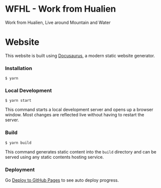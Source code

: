 # WFHL - Work from Hualien
Work from Hualien, Live around Mountain and Water

# Website

This website is built using [Docusaurus](https://docusaurus.io/), a modern static website generator.

### Installation

```
$ yarn
```

### Local Development

```
$ yarn start
```

This command starts a local development server and opens up a browser window. Most changes are reflected live without having to restart the server.

### Build

```
$ yarn build
```

This command generates static content into the `build` directory and can be served using any static contents hosting service.

### Deployment

Go [Deploy to GitHub Pages](https://github.com/WorkFromHualien/WFHL/actions/workflows/deploy.yml) to see auto deploy progress.
